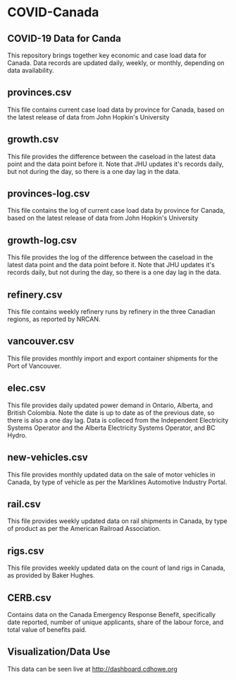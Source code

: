 # COVID-Canada
## COVID-19 Data for Canda
This repository brings together key economic and case load data for Canada. Data records are updated daily, weekly, or monthly, depending on data availability. 

## provinces.csv
This file contains current case load data by province for Canada, based on the latest release of data from John Hopkin's University

## growth.csv
This file provides the difference between the caseload in the latest data point and the data point before it. Note that JHU updates it's records daily, but not during the day, so there is a one day lag in the data.

## provinces-log.csv
This file contains the log of current case load data by province for Canada, based on the latest release of data from John Hopkin's University

## growth-log.csv
This file provides the log of the difference between the caseload in the latest data point and the data point before it. Note that JHU updates it's records daily, but not during the day, so there is a one day lag in the data.

## refinery.csv
This file contains weekly refinery runs by refinery in the three Canadian regions, as reported by NRCAN.

## vancouver.csv
This file provides monthly import and export container shipments for the Port of Vancouver.

## elec.csv
This file provides daily updated power demand in Ontario, Alberta, and British Colombia. Note the date is up to date as of the previous date, so there is also a one day lag. Data is colleced from the Independent Electricity Systems Operator and the Alberta Electricity Systems Operator, and BC Hydro.

## new-vehicles.csv
This file provides monthly updated data on the sale of motor vehicles in Canada, by type of vehicle as per the Marklines Automotive Industry Portal.

## rail.csv
This file provides weekly updated data on rail shipments in Canada, by type of product as per the American Railroad Association.

## rigs.csv
This file provides weekly updated data on the count of land rigs in Canada, as provided by Baker Hughes.

## CERB.csv
Contains data on the Canada Emergency Response Benefit, specifically date reported, number of unique applicants, share of the labour force, and total value of benefits paid.

## Visualization/Data Use
This data can be seen live at http://dashboard.cdhowe.org

